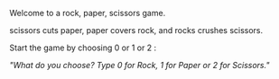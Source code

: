 

Welcome to a rock, paper, scissors game.  

scissors cuts paper, paper covers rock, and rocks crushes scissors.

Start the game by choosing 0 or 1 or 2 :

*"What do you choose? Type 0 for Rock, 1 for Paper or 2 for Scissors."*








